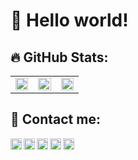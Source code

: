 # 👋 Hello world!


## 🔥 GitHub Stats:

<table border="0px" align="center">
<tr>
<td valign="top" width="33%">
<img src="https://github-readme-stats.vercel.app/api?username=zelhajou&show_icons=true&count_private=true&hide_border=true" align="center" style="width: 100%" />
</td>
<td valign="top" width="33%">
<img src="https://github-readme-streak-stats.herokuapp.com/?user=zelhajou&theme=default&hide_border=true" align="center" style="width: 100%" />
</td>
<td valign="top" width="33%">
<img src="https://github-readme-stats.vercel.app/api/top-langs/?username=zelhajou&layout=compact&hide_border=true" align="center" style="width: 100%" />
</td>
</tr>
</table>




## 📩 Contact me:


 <a  href="mailto:zelhajou@gmail.com">
   <img align="left" alt="Gmail" width="18px" src="https://cdn.simpleicons.org/gmail/000/fff" />
 </a>
 <a href="https://www.linkedin.com/in/zelhajou/">
   <img align="left" alt="Linkedin" width="18px" src="https://cdn.simpleicons.org/linkedin/000/fff" />
 </a>
 <a href="https://twitter.com/aaaikrz">
   <img align="left" alt="Twitter" width="18px" src="https://cdn.simpleicons.org/x/000/fff" />
 </a>
 <a href="https://discord.com/users/aaaikrz">
   <img align="left" alt="Discord" width="18px" src="https://cdn.simpleicons.org/discord/000/fff" />
 </a>
 <a href="https://t.me/aaaikrz">
   <img align="left" alt="Telegram" width="18px" src="https://cdn.simpleicons.org/telegram/000/fff" />
 </a>
<!--  <a href="https://medium.com/@aaaikrz">
   <img align="left" alt="Medium" width="18px" src="https://cdn.simpleicons.org/medium/000/fff" />
 </a> -->
<br>
